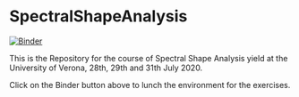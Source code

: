# SpectralShapeAnalysis

[![Binder](https://mybinder.org/badge_logo.svg)](https://mybinder.org/v2/gh/riccardomarin/SpectralShapeAnalysis/master)

This is the Repository for the course of Spectral Shape Analysis yield at the University of Verona, 28th, 29th and 31th July 2020.

Click on the Binder button above to lunch the environment for the exercises.
